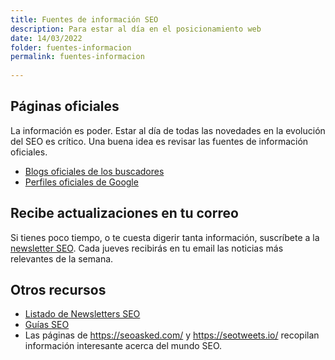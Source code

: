 ```yaml
---
title: Fuentes de información SEO
description: Para estar al día en el posicionamiento web
date: 14/03/2022
folder: fuentes-informacion
permalink: fuentes-informacion
  
---
```



## Páginas oficiales

La información es poder. Estar al día de todas las novedades en la evolución del SEO es crítico. Una buena idea es revisar las fuentes de información oficiales.

- [Blogs oficiales de los buscadores](https://chuletaseo.com/blogs-oficiales) 
- [Perfiles oficiales de Google](https://chuletaseo.com/perfiles-oficiales-google)

## Recibe actualizaciones en tu correo

Si tienes poco tiempo, o te cuesta digerir tanta información, suscríbete a la [newsletter SEO](https://newsletter.chuletaseo.com). Cada jueves recibirás en tu email las noticias más relevantes de la semana.

## Otros recursos

- [Listado de Newsletters SEO](https://chuletaseo.com/newsletter-seo)
- [Guías SEO](https://chuletaseo.com/guias-seo)
- Las páginas de https://seoasked.com/ y https://seotweets.io/ recopilan información interesante acerca del mundo SEO.
<!--stackedit_data:
eyJoaXN0b3J5IjpbMTE4MDEyOTQwNiwxNzU1MjU5MTEzLC0xMz
g4ODQ5MTYzLDUxMzY1MzQwMSwxNDM3MjY3NTc1XX0=
-->